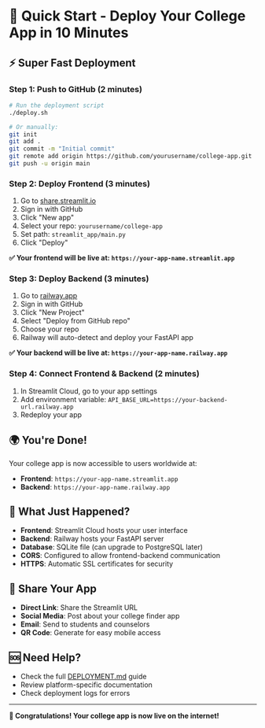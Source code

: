 # 🚀 Quick Start - Deploy Your College App in 10 Minutes

## ⚡ Super Fast Deployment

### Step 1: Push to GitHub (2 minutes)
```bash
# Run the deployment script
./deploy.sh

# Or manually:
git init
git add .
git commit -m "Initial commit"
git remote add origin https://github.com/yourusername/college-app.git
git push -u origin main
```

### Step 2: Deploy Frontend (3 minutes)
1. Go to [share.streamlit.io](https://share.streamlit.io)
2. Sign in with GitHub
3. Click "New app"
4. Select your repo: `yourusername/college-app`
5. Set path: `streamlit_app/main.py`
6. Click "Deploy"

**✅ Your frontend will be live at: `https://your-app-name.streamlit.app`**

### Step 3: Deploy Backend (3 minutes)
1. Go to [railway.app](https://railway.app)
2. Sign in with GitHub
3. Click "New Project"
4. Select "Deploy from GitHub repo"
5. Choose your repo
6. Railway will auto-detect and deploy your FastAPI app

**✅ Your backend will be live at: `https://your-app-name.railway.app`**

### Step 4: Connect Frontend & Backend (2 minutes)
1. In Streamlit Cloud, go to your app settings
2. Add environment variable: `API_BASE_URL=https://your-backend-url.railway.app`
3. Redeploy your app

## 🌍 You're Done!

Your college app is now accessible to users worldwide at:
- **Frontend**: `https://your-app-name.streamlit.app`
- **Backend**: `https://your-app-name.railway.app`

## 🔧 What Just Happened?

- **Frontend**: Streamlit Cloud hosts your user interface
- **Backend**: Railway hosts your FastAPI server
- **Database**: SQLite file (can upgrade to PostgreSQL later)
- **CORS**: Configured to allow frontend-backend communication
- **HTTPS**: Automatic SSL certificates for security

## 📱 Share Your App

- **Direct Link**: Share the Streamlit URL
- **Social Media**: Post about your college finder app
- **Email**: Send to students and counselors
- **QR Code**: Generate for easy mobile access

## 🆘 Need Help?

- Check the full [DEPLOYMENT.md](DEPLOYMENT.md) guide
- Review platform-specific documentation
- Check deployment logs for errors

---

**🎉 Congratulations! Your college app is now live on the internet!**
